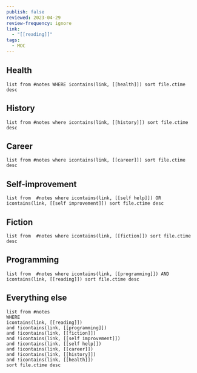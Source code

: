 ```yaml
---
publish: false
reviewed: 2023-04-29
review-frequency: ignore
link:
  - "[[reading]]"
tags:
  - MOC
---
```

## Health
```dataview
list from #notes WHERE icontains(link, [[health]]) sort file.ctime desc
```
## History
```dataview
list from #notes where icontains(link, [[history]]) sort file.ctime desc
```
## Career
```dataview
list from #notes where icontains(link, [[career]]) sort file.ctime desc
```
## Self-improvement
```dataview
list from  #notes where icontains(link, [[self help]]) OR icontains(link, [[self improvement]]) sort file.ctime desc
```
## Fiction
```dataview
list from  #notes where icontains(link, [[fiction]]) sort file.ctime desc
```
## Programming
```dataview
list from  #notes where icontains(link, [[programming]]) AND icontains(link, [[reading]]) sort file.ctime desc
```
## Everything else
```dataview
list from #notes 
WHERE 
icontains(link, [[reading]]) 
and !icontains(link, [[programming]]) 
and !icontains(link, [[fiction]]) 
and !icontains(link, [[self improvement]]) 
and !icontains(link, [[self help]]) 
and !icontains(link, [[career]]) 
and !icontains(link, [[history]]) 
and !icontains(link, [[health]]) 
sort file.ctime desc
```
